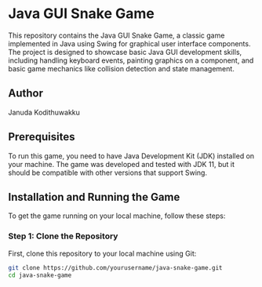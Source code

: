 # Java GUI Snake Game

This repository contains the Java GUI Snake Game, a classic game implemented in Java using Swing for graphical user interface components. The project is designed to showcase basic Java GUI development skills, including handling keyboard events, painting graphics on a component, and basic game mechanics like collision detection and state management.

## Author

Januda Kodithuwakku

## Prerequisites

To run this game, you need to have Java Development Kit (JDK) installed on your machine. The game was developed and tested with JDK 11, but it should be compatible with other versions that support Swing.

## Installation and Running the Game

To get the game running on your local machine, follow these steps:

### Step 1: Clone the Repository

First, clone this repository to your local machine using Git:

```bash
git clone https://github.com/yourusername/java-snake-game.git
cd java-snake-game
